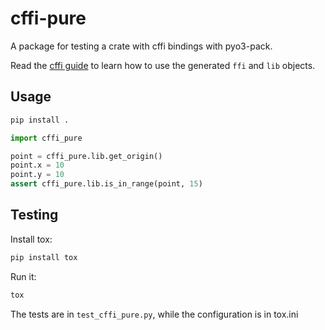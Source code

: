 # cffi-pure

A package for testing a crate with cffi bindings with pyo3-pack.

Read the [cffi guide](https://cffi.readthedocs.io/en/latest/index.html) to learn how to use the generated `ffi` and `lib` objects.

## Usage

```bash
pip install .
```

```python
import cffi_pure

point = cffi_pure.lib.get_origin()
point.x = 10
point.y = 10
assert cffi_pure.lib.is_in_range(point, 15)
```

## Testing

Install tox:

```bash
pip install tox
```

Run it:

```bash
tox
```

The tests are in `test_cffi_pure.py`, while the configuration is in tox.ini
